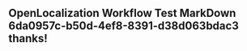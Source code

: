 <properties
ms.topic="hero-topic"
ms.test1="hero-topic"
ms.test2="test"/>

## OpenLocalization Workflow Test MarkDown 6da0957c-b50d-4ef8-8391-d38d063bdac3 thanks!
